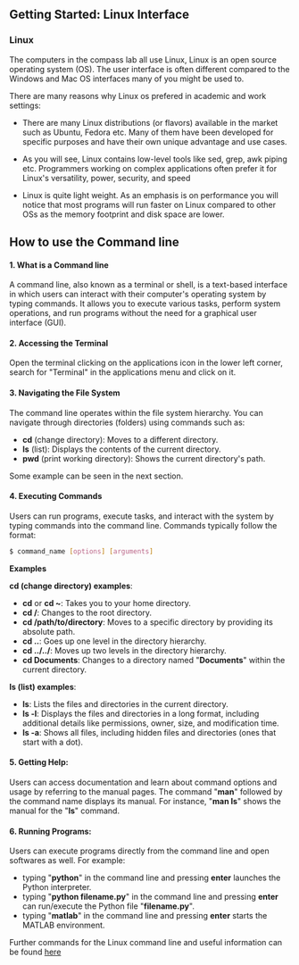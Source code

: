 ## Getting Started: Linux Interface
### Linux

The computers in the compass lab all use Linux, Linux is an open source operating system (OS). The user interface is often different compared to the Windows and Mac OS interfaces many of you might be used to. 

There are many reasons why Linux os prefered in academic and work settings:

* There are many Linux distributions (or flavors)  available in the market such as Ubuntu, Fedora etc. Many of them have been developed for specific purposes and have their own unique advantage and use cases.

* As you will see, Linux contains low-level tools like sed, grep, awk piping etc. Programmers working on complex applications often prefer it for Linux's versatility, power, security, and speed

* Linux is quite light weight. As an emphasis is on performance you will notice that most programs will run faster on Linux compared to other OSs as the memory footprint and disk space are lower.

## How to use the Command line

#### 1. What is a Command line

A command line, also known as a terminal or shell, is a text-based interface in which users can interact with their computer's operating system by typing commands. It allows you to execute various tasks, perform system operations, and run programs without the need for a graphical user interface (GUI).


#### 2. Accessing the Terminal

Open the terminal clicking on the applications icon in the lower left corner, search for "Terminal" in the applications menu and click on it.

#### 3. Navigating the File System
The command line operates within the file system hierarchy. You can navigate through directories (folders) using commands such as:
* **cd** (change directory): Moves to a different directory.
* **ls** (list): Displays the contents of the current directory.
* **pwd** (print working directory): Shows the current directory's path.
 
Some example can be seen in the next section.

#### 4. Executing Commands
Users can run programs, execute tasks, and interact with the system by typing commands into the command line. Commands typically follow the format:

```bash
$ command_name [options] [arguments]

```
**Examples**

**cd (change directory) examples**:

* **cd** or **cd ~**: Takes you to your home directory.
* **cd /**: Changes to the root directory.
* **cd /path/to/directory**: Moves to a specific directory by providing its absolute path.
* **cd ..**: Goes up one level in the directory hierarchy.
* **cd ../../**: Moves up two levels in the directory hierarchy.
* **cd Documents**: Changes to a directory named "**Documents**" within the current directory.

**ls (list) examples**:

* **ls**: Lists the files and directories in the current directory.
* **ls -l**: Displays the files and directories in a long format, including additional details like permissions, owner, size, and modification time.
* **ls -a**: Shows all files, including hidden files and directories (ones that start with a dot).

#### 5. Getting Help: 

Users can access documentation and learn about command options and usage by referring to the manual pages. The command "**man**" followed by the command name displays its manual. For instance, "**man ls**" shows the manual for the "**ls**" command.


#### 6. Running Programs: 
Users can execute programs directly from the command line and open softwares as well. For example:

* typing "**python**" in the command line and pressing **enter** launches the Python interpreter.
* typing "**python filename.py**" in the command line and pressing **enter** can run/execute the Python file "**filename.py**".
* typing "**matlab**" in the command line and pressing **enter** starts the MATLAB environment.



Further commands for the Linux command line and useful information can be found [here](https://ubuntu.com/tutorials/command-line-for-beginners#1-overview)







